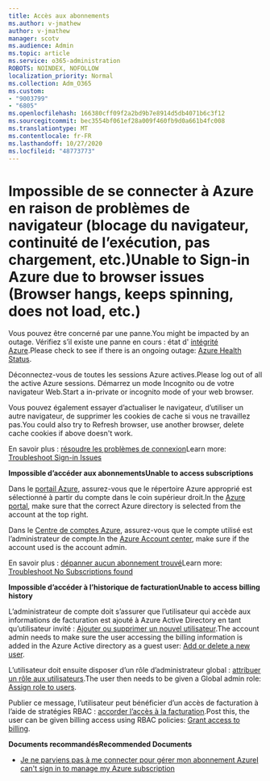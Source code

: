 ```yaml
---
title: Accès aux abonnements
ms.author: v-jmathew
author: v-jmathew
manager: scotv
ms.audience: Admin
ms.topic: article
ms.service: o365-administration
ROBOTS: NOINDEX, NOFOLLOW
localization_priority: Normal
ms.collection: Adm_O365
ms.custom:
- "9003799"
- "6805"
ms.openlocfilehash: 166380cff09f2a2bd9b7e8914d5db4071b6c3f12
ms.sourcegitcommit: bec3554bf061ef28a009f460fb9d0a661b4fc008
ms.translationtype: MT
ms.contentlocale: fr-FR
ms.lasthandoff: 10/27/2020
ms.locfileid: "48773773"
---
```

# <a name="unable-to-sign-in-azure-due-to-browser-issues-browser-hangs-keeps-spinning-does-not-load-etc"></a><span data-ttu-id="959b1-102">Impossible de se connecter à Azure en raison de problèmes de navigateur (blocage du navigateur, continuité de l’exécution, pas chargement, etc.)</span><span class="sxs-lookup"><span data-stu-id="959b1-102">Unable to Sign-in Azure due to browser issues (Browser hangs, keeps spinning, does not load, etc.)</span></span>

<span data-ttu-id="959b1-103">Vous pouvez être concerné par une panne.</span><span class="sxs-lookup"><span data-stu-id="959b1-103">You might be impacted by an outage.</span></span> <span data-ttu-id="959b1-104">Vérifiez s’il existe une panne en cours : état d' [intégrité Azure](https://status.azure.com/status/history/).</span><span class="sxs-lookup"><span data-stu-id="959b1-104">Please check to see if there is an ongoing outage: [Azure Health Status](https://status.azure.com/status/history/).</span></span>

<span data-ttu-id="959b1-105">Déconnectez-vous de toutes les sessions Azure actives.</span><span class="sxs-lookup"><span data-stu-id="959b1-105">Please log out of all the active Azure sessions.</span></span> <span data-ttu-id="959b1-106">Démarrez un mode Incognito ou de votre navigateur Web.</span><span class="sxs-lookup"><span data-stu-id="959b1-106">Start a in-private or incognito mode of your web browser.</span></span>

<span data-ttu-id="959b1-107">Vous pouvez également essayer d’actualiser le navigateur, d’utiliser un autre navigateur, de supprimer les cookies de cache si vous ne travaillez pas.</span><span class="sxs-lookup"><span data-stu-id="959b1-107">You could also try to Refresh browser, use another browser, delete cache cookies if above doesn't work.</span></span>

<span data-ttu-id="959b1-108">En savoir plus : [résoudre les problèmes de connexion](https://support.microsoft.com/help/4042961/troubleshoot-why-you-can-t-sign-in-to-manage-your-azure-subscription)</span><span class="sxs-lookup"><span data-stu-id="959b1-108">Learn more: [Troubleshoot Sign-in Issues](https://support.microsoft.com/help/4042961/troubleshoot-why-you-can-t-sign-in-to-manage-your-azure-subscription)</span></span>

<span data-ttu-id="959b1-109">**Impossible d’accéder aux abonnements**</span><span class="sxs-lookup"><span data-stu-id="959b1-109">**Unable to access subscriptions**</span></span>

<span data-ttu-id="959b1-110">Dans le [portail Azure](https://portal.azure.com/), assurez-vous que le répertoire Azure approprié est sélectionné à partir du compte dans le coin supérieur droit.</span><span class="sxs-lookup"><span data-stu-id="959b1-110">In the [Azure portal](https://portal.azure.com/), make sure that the correct Azure directory is selected from the account at the top right.</span></span>

<span data-ttu-id="959b1-111">Dans le [Centre de comptes Azure](https://account.windowsazure.com/Subscriptions), assurez-vous que le compte utilisé est l’administrateur de compte.</span><span class="sxs-lookup"><span data-stu-id="959b1-111">In the [Azure Account center](https://account.windowsazure.com/Subscriptions), make sure if the account used is the account admin.</span></span>

<span data-ttu-id="959b1-112">En savoir plus : [dépanner aucun abonnement trouvé](https://docs.microsoft.com/azure/billing/billing-no-subscriptions-found?WT.mc_id=Portal-Microsoft_Azure_Support)</span><span class="sxs-lookup"><span data-stu-id="959b1-112">Learn more: [Troubleshoot No Subscriptions found](https://docs.microsoft.com/azure/billing/billing-no-subscriptions-found?WT.mc_id=Portal-Microsoft_Azure_Support)</span></span>

<span data-ttu-id="959b1-113">**Impossible d’accéder à l’historique de facturation**</span><span class="sxs-lookup"><span data-stu-id="959b1-113">**Unable to access billing history**</span></span>

<span data-ttu-id="959b1-114">L’administrateur de compte doit s’assurer que l’utilisateur qui accède aux informations de facturation est ajouté à Azure Active Directory en tant qu’utilisateur invité : [Ajouter ou supprimer un nouvel utilisateur](https://docs.microsoft.com/azure/active-directory/fundamentals/add-users-azure-active-directory?WT.mc_id=Portal-Microsoft_Azure_Support).</span><span class="sxs-lookup"><span data-stu-id="959b1-114">The account admin needs to make sure the user accessing the billing information is added in the Azure Active directory as a guest user: [Add or delete a new user](https://docs.microsoft.com/azure/active-directory/fundamentals/add-users-azure-active-directory?WT.mc_id=Portal-Microsoft_Azure_Support).</span></span>

<span data-ttu-id="959b1-115">L’utilisateur doit ensuite disposer d’un rôle d’administrateur global : [attribuer un rôle aux utilisateurs](https://docs.microsoft.com/azure/active-directory/fundamentals/active-directory-users-assign-role-azure-portal?WT.mc_id=Portal-Microsoft_Azure_Support).</span><span class="sxs-lookup"><span data-stu-id="959b1-115">The user then needs to be given a Global admin role: [Assign role to users](https://docs.microsoft.com/azure/active-directory/fundamentals/active-directory-users-assign-role-azure-portal?WT.mc_id=Portal-Microsoft_Azure_Support).</span></span>

<span data-ttu-id="959b1-116">Publier ce message, l’utilisateur peut bénéficier d’un accès de facturation à l’aide de stratégies RBAC : [accorder l’accès à la facturation](https://docs.microsoft.com/azure/billing/billing-manage-access?WT.mc_id=Portal-Microsoft_Azure_Support).</span><span class="sxs-lookup"><span data-stu-id="959b1-116">Post this, the user can be given billing access using RBAC policies: [Grant access to billing](https://docs.microsoft.com/azure/billing/billing-manage-access?WT.mc_id=Portal-Microsoft_Azure_Support).</span></span>

<span data-ttu-id="959b1-117">**Documents recommandés**</span><span class="sxs-lookup"><span data-stu-id="959b1-117">**Recommended Documents**</span></span>

-   [<span data-ttu-id="959b1-118">Je ne parviens pas à me connecter pour gérer mon abonnement Azure</span><span class="sxs-lookup"><span data-stu-id="959b1-118">I can't sign in to manage my Azure subscription</span></span>](https://docs.microsoft.com/azure/billing-cannot-login-subscription?WT.mc_id=Portal-Microsoft_Azure_Support)